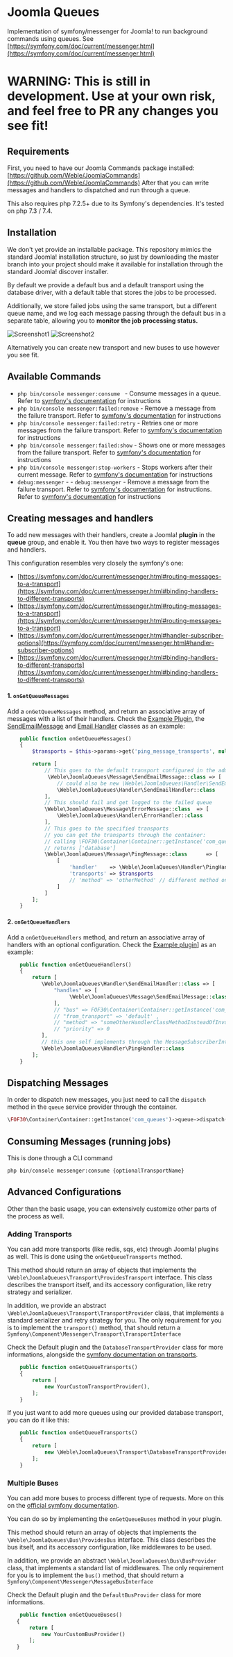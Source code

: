 # Joomla Queues

Implementation of symfony/messenger for Joomla! to run background commands using queues.
See [https://symfony.com/doc/current/messenger.html](https://symfony.com/doc/current/messenger.html)

# WARNING: This is still in development. Use at your own risk, and feel free to PR any changes you see fit!

## Requirements

First, you need to have our Joomla Commands package installed:
[https://github.com/Weble/JoomlaCommands](https://github.com/Weble/JoomlaCommands)
After that you can write messages and handlers to dispatched and run through a queue.

This also requires php 7.2.5+ due to its Symfony's dependencies. It's tested on php 7.3 / 7.4.

## Installation

We don't yet provide an installable package.
This repository mimics the standard Joomla! installation structure, so just by downloading the master branch into your project should make it available for installation through the standard Joomla! discover installer.

By default we provide a default bus and a default transport using the database driver, with a default table that stores the jobs to be processed.

Additionally, we store failed jobs using the same transport, but a different queue name, and we log each message passing through the default bus in a separate table, allowing you to **monitor the job processing status.**

![Screenshot1](https://github.com/Weble/JoomlaQueues/raw/master/screenshot1.png)
![Screenshot2](https://github.com/Weble/JoomlaQueues/raw/master/screenshot2.png)

Alternatively you can create new transport and new buses to use however you see fit.

## Available Commands

- ```php bin/console messenger:consume ``` - Consume messages in a queue. Refer to [symfony's documentation](https://symfony.com/doc/current/messenger.html#consuming-messages-running-the-worker) for instructions
- ```php bin/console messenger:failed:remove``` - Remove a message from the failure transport. Refer to [symfony's documentation](https://symfony.com/doc/current/messenger.html#saving-retrying-failed-messages) for instructions
- ```php bin/console messenger:failed:retry``` - Retries one or more messages from the failure transport. Refer to [symfony's documentation](https://symfony.com/doc/current/messenger.html#saving-retrying-failed-messages) for instructions
- ```php bin/console messenger:failed:show``` - Shows one or more messages from the failure transport. Refer to [symfony's documentation](https://symfony.com/doc/current/messenger.html#saving-retrying-failed-messages) for instructions
- ```php bin/console messenger:stop-workers``` - Stops workers after their current message. Refer to [symfony's documentation](https://symfony.com/doc/current/messenger.html#deploying-to-production) for instructions
- ```debug:messenger``` - - ```debug:messenger``` - Remove a message from the failure transport. Refer to [symfony's documentation](https://symfony.com/doc/current/messenger.html#consuming-messages-running-the-worker) for instructions. Refer to [symfony's documentation](https://symfony.com/doc/current/messenger.html#creating-a-message-handler) for instructions

## Creating messages and handlers

To add new messages with their handlers, create a Joomla! **plugin** in the **queue** group, and enable it.
You then have two ways to register messages and handlers.

This configuration resembles very closely the symfony's one:
- [https://symfony.com/doc/current/messenger.html#routing-messages-to-a-transport](https://symfony.com/doc/current/messenger.html#binding-handlers-to-different-transports)
- [https://symfony.com/doc/current/messenger.html#routing-messages-to-a-transport](https://symfony.com/doc/current/messenger.html#routing-messages-to-a-transport)
- [https://symfony.com/doc/current/messenger.html#handler-subscriber-options](https://symfony.com/doc/current/messenger.html#handler-subscriber-options)
- [https://symfony.com/doc/current/messenger.html#binding-handlers-to-different-transports](https://symfony.com/doc/current/messenger.html#binding-handlers-to-different-transports)

#### 1. ```onGetQueueMessages``` 

Add a ```onGetQueueMessages```  method, and return an associative array of messages with a list of their handlers.
Check the [Example Plugin](https://github.com/Weble/JoomlaQueues/blob/master/plugins/queue/queueexample/queueexample.php), the [SendEmailMessage](https://github.com/Weble/JoomlaQueues/blob/master/libraries/joomla-queues/Message/SendEmailMessage.php) and [Email Handler](https://github.com/Weble/JoomlaQueues/blob/master/libraries/joomla-queues/Handler/SendEmailHandler.php) classes as an example:

```php
    public function onGetQueueMessages()
    {
        $transports = $this->params->get('ping_message_transports', null);

        return [
            // This goes to the default transport configured in the admin parameters
             \Weble\JoomlaQueues\Message\SendEmailMessage::class => [
                // could also be new \Weble\JoomlaQueues\Handler\SendEmailHandler()
                \Weble\JoomlaQueues\Handler\SendEmailHandler::class
            ],
            // This should fail and get logged to the failed queue
            \Weble\JoomlaQueues\Message\ErrorMessage::class  => [
                \Weble\JoomlaQueues\Handler\ErrorHandler::class
            ],
            // This goes to the specified transports
            // you can get the transports through the container:
            // calling \FOF30\Container\Container::getInstance('com_queues')->transport->getTransportsKeys(); 
            // returns ['database']
            \Weble\JoomlaQueues\Message\PingMessage::class      => [
                [
                    'handler'    => \Weble\JoomlaQueues\Handler\PingHandler::class,
                    'transports' => $transports
                    // 'method' => 'otherMethod' // different method on the handler, other than __invoke()
                ]
            ]
        ];
    }
```

#### 2. ```onGetQueueHandlers``` 

Add a ```onGetQueueHandlers```  method, and return an associative array of handlers with an optional configuration.
Check the [Example plugin](https://github.com/Weble/JoomlaQueues/blob/master/plugins/queue/queueexample/queueexample.php)] as an example:

```php
    public function onGetQueueHandlers()
    {
        return [
           \Weble\JoomlaQueues\Handler\SendEmailHandler::class => [
               "handles" => [
                    \Weble\JoomlaQueues\Message\SendEmailMessage::class
               ],
               // "bus" => FOF30\Container\Container::getInstance('com_queues')->bus->getDefaultName(),
               // "from_transport" => 'default' ,
               // "method" => "someOtherHandlerClassMethodInsteadOfInvoke",
               // "priority" => 0
           ],
           // this one self implements through the MessageSubscriberInterface
           \Weble\JoomlaQueues\Handler\PingHandler::class
        ];
    }
```

## Dispatching Messages

In order to dispatch new messages, you just need to call the ```dispatch``` method in the ```queue``` service provider through the container.

```php
\FOF30\Container\Container::getInstance('com_queues')->queue->dispatch(new \Weble\JoomlaQueues\Message\PingMessage());
```

## Consuming Messages (running jobs)

This is done through a CLI command

```php bin/console messenger:consume {optionalTransportName}```

## Advanced Configurations

Other than the basic usage, you can extensively customize other parts of the process as well.

### Adding Transports

You can add more transports (like redis, sqs, etc) through Joomla! plugins as well.
This is done using the ```onGetQueueTransports``` method.

This method should return an array of objects that implements the ```\Weble\JoomlaQueues\Transport\ProvidesTransport``` interface. This class describes the transport itself, and its accessory configuration, like retry strategy and serializer.

In addition, we provide an abstract ```\Weble\JoomlaQueues\Transport\TransportProvider```  class, that implements a standard serializer and retry strategy for you. The only requirement for you is to implement the ```transport()``` method, that should return a ```Symfony\Component\Messenger\Transport\TransportInterface```

Check the Default plugin and the ```DatabaseTransportProvider``` class for more informations, alongside the [symfony documentation on transports](https://symfony.com/doc/current/messenger.html#transport-configuration).

```php
    public function onGetQueueTransports()
    {
        return [
            new YourCustomTransportProvider(),
        ];
    }
```

If you just want to add more queues using our provided database transport, you can do it like this:

```php
    public function onGetQueueTransports()
    {
        return [
            new \Weble\JoomlaQueues\Transport\DatabaseTransportProvider('newqueuename'),
        ];
    }
```

### Multiple Buses

You can add more buses to process different type of requests. More on this on the [official symfony documentation](https://symfony.com/doc/current/messenger/multiple_buses.html).

You can do so by implementing the ```onGetQueueBuses``` method in your plugin.

This method should return an array of objects that implements the ```\Weble\JoomlaQueues\Bus\ProvidesBus``` interface. This class describes the bus itself, and its accessory configuration, like middlewares to be used.

In addition, we provide an abstract ```\Weble\JoomlaQueues\Bus\BusProvider```  class, that implements a standard list of middlewares. The only requirement for you is to implement the ```bus()``` method, that should return a ```Symfony\Component\Messenger\MessageBusInterface```

Check the Default plugin and the ```DefaultBusProvider``` class for more informations.

```php
    public function onGetQueueBuses()
   {
       return [
           new YourCustomBusProvider()
       ];
   }
```
